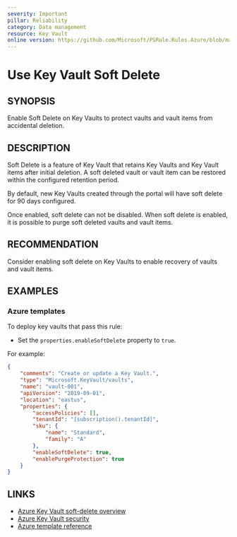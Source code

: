 ```yaml
---
severity: Important
pillar: Reliability
category: Data management
resource: Key Vault
online version: https://github.com/Microsoft/PSRule.Rules.Azure/blob/main/docs/en/rules/Azure.KeyVault.SoftDelete.md
---
```


# Use Key Vault Soft Delete

## SYNOPSIS

Enable Soft Delete on Key Vaults to protect vaults and vault items from accidental deletion.

## DESCRIPTION

Soft Delete is a feature of Key Vault that retains Key Vaults and Key Vault items after initial deletion.
A soft deleted vault or vault item can be restored within the configured retention period.

By default, new Key Vaults created through the portal will have soft delete for 90 days configured.

Once enabled, soft delete can not be disabled.
When soft delete is enabled, it is possible to purge soft deleted vaults and vault items.

## RECOMMENDATION

Consider enabling soft delete on Key Vaults to enable recovery of vaults and vault items.

## EXAMPLES

### Azure templates

To deploy key vaults that pass this rule:

- Set the `properties.enableSoftDelete` property to `true`.

For example:

```json
{
    "comments": "Create or update a Key Vault.",
    "type": "Microsoft.KeyVault/vaults",
    "name": "vault-001",
    "apiVersion": "2019-09-01",
    "location": "eastus",
    "properties": {
        "accessPolicies": [],
        "tenantId": "[subscription().tenantId]",
        "sku": {
            "name": "Standard",
            "family": "A"
        },
        "enableSoftDelete": true,
        "enablePurgeProtection": true
    }
}
```

## LINKS

- [Azure Key Vault soft-delete overview](https://docs.microsoft.com/azure/key-vault/general/soft-delete-overview)
- [Azure Key Vault security](https://docs.microsoft.com/azure/key-vault/general/security-overview#backup-and-recovery)
- [Azure template reference](https://docs.microsoft.com/azure/templates/microsoft.keyvault/vaults)
